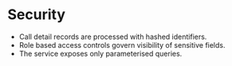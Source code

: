 # Security

- Call detail records are processed with hashed identifiers.
- Role based access controls govern visibility of sensitive fields.
- The service exposes only parameterised queries.
